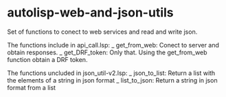 # autolisp-web-and-json-utils
Set of functions to conect to web services and read and write json.

The functions include in api_call.lsp:
_ get_from_web: Conect to server and obtain responses.
_ get_DRF_token: Only that. Using the get_from_web function obtain a DRF token.

The functions uncluded in json_util-v2.lsp:
_ json_to_list: Return a list with the elements of a string in json format
_ list_to_json: Return a string in json format from a list
